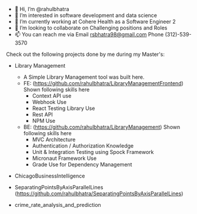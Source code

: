 - 👋 Hi, I’m @rahulbhatra
- 👀 I’m interested in software development and data science
- 🌱 I’m currently working at Cohere Health as a Software Engineer 2
- 💞️ I’m looking to collaborate on Challenging positions and Roles
- 📫 You can reach me via Email rsbhatra98@gmail.com Phone (312)-539-3570

Check out the following projects done by me during my Master's:
* Library Management
  * A Simple Library Management tool was built here.
  * FE: (https://github.com/rahulbhatra/LibraryManagementFrontend) Shown following skills here
    * Context API use
    * Webhook Use
    * React Testing Library Use
    * Rest API
    * NPM Use
  * BE: (https://github.com/rahulbhatra/LibraryManagement) Shown following skills here
    * MVC Architecture
    * Authentication / Authorization Knowledge
    * Unit & Integration Testing using Spock Framework
    * Micronaut Framework Use
    * Grade Use for Dependency Management
* ChicagoBusinessIntelligence
* SeparatingPointsByAxisParallelLines (https://github.com/rahulbhatra/SeparatingPointsByAxisParallelLines)
  
* crime_rate_analysis_and_prediction

<!---
rahulbhatra/rahulbhatra is a ✨ special ✨ repository because its `README.md` (this file) appears on your GitHub profile.
You can click the Preview link to take a look at your changes.
--->
